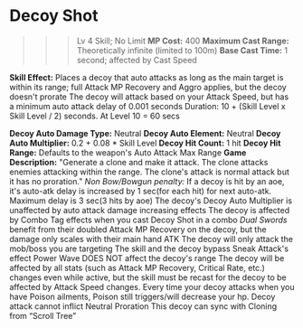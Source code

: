 # __Decoy Shot__ #
>>> Lv 4 Skill; No Limit
**MP Cost:** 400
**Maximum Cast Range:** Theoretically infinite (limited to 100m)
**Base Cast Time:** 1 second; affected by Cast Speed

**Skill Effect:**
Places a decoy that auto attacks as long as the main target is within its range; full Attack MP Recovery and Aggro applies, but the decoy doesn't prorate
The decoy will attack based on your Attack Speed, but has a minimum auto attack delay of 0.001 seconds
Duration: 10 + (Skill Level x Skill Level / 2) seconds. At Level 10 = 60 secs

**Decoy Auto Damage Type:** Neutral
**Decoy Auto Element:** Neutral
**Decoy Auto Multiplier:** 0.2 + 0.08 * Skill Level
**Decoy Hit Count:** 1 hit
**Decoy Hit Range:** Defaults to the weapon's Auto Attack Max Range
**Game Description:** "Generate a clone and make it attack. The clone attacks enemies attacking within the range. The clone's attack is normal attack but it has no proration."
*Non Bow/Bowgun penalty:* If a decoy is hit by an aoe, it's auto-atk delay is increased by 1 sec(for each hit) for next auto-atk. Maximum delay is 3 sec(3 hits by aoe)
The decoy's Decoy Auto Multiplier is unaffected by auto attack damage increasing effects
The decoy is affected by Combo Tag effects when you cast Decoy Shot in a combo
*Dual Swords* benefit from their doubled Attack MP Recovery on the decoy, but the damage only scales with their main hand ATK
The decoy will only attack the mob/boss you are targeting
The skill and the decoy bypass Sneak Attack's effect
Power Wave DOES NOT affect the decoy's range
The decoy will be affected by all stats (such as Attack MP Recovery, Critical Rate, etc.) changes even while active, but the skill must be recast for the decoy to be affected by Attack Speed changes.
Every time your decoy attacks when you have Poison ailments, Poison still triggers/will decrease your hp.
Decoy attack cannot inflict Neutral Proration
This decoy can sync with Cloning from “Scroll Tree”
